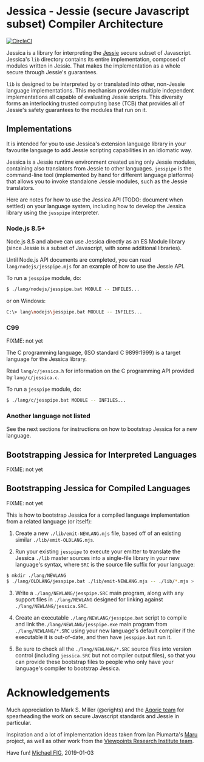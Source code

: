# Jessica - Jessie (secure Javascript subset) Compiler Architecture

[![CircleCI](https://circleci.com/gh/michaelfig/jessica.svg?style=svg)](https://circleci.com/gh/michaelfig/jessica)

Jessica is a library for interpreting the [Jessie](https://github.com/Agoric/Jessie) secure subset of Javascript.  Jessica's `lib` directory contains its entire implementation, composed of modules written in Jessie.  That makes the implementation as a whole secure through Jessie's guarantees.

`lib` is designed to be interpreted by or translated into other, non-Jessie language implementations.  This mechanism provides multiple independent implementations all capable of evaluating Jessie scripts.  This diversity forms an interlocking trusted computing base (TCB) that provides all of Jessie's safety guarantees to the modules that run on it.

## Implementations

It is intended for you to use Jessica's extension language library in your favourite language to add Jessie scripting capabilities in an idiomatic way.

Jessica is a Jessie runtime environment created using only Jessie modules, containing also translators from Jessie to other languages.  `jesspipe` is the command-line tool (implemented by hand for different language platforms) that allows you to invoke standalone Jessie modules, such as the Jessie translators.

Here are notes for how to use the Jessica API (TODO: document when settled) on your language system, including how to develop the Jessica library using the `jesspipe` interpreter.

### Node.js 8.5+

Node.js 8.5 and above can use Jessica directly as an ES Module library (since Jessie is a subset of Javascript, with some additional libraries).

Until Node.js API documents are completed, you can read `lang/nodejs/jesspipe.mjs` for an example of how to use the Jessie API.

To run a `jesspipe` module, do:

```sh
$ ./lang/nodejs/jesspipe.bat MODULE -- INFILES...
```

or on Windows:

```sh
C:\> lang\nodejs\jesspipe.bat MODULE -- INFILES...
```

### C99

FIXME: not yet

The C programming language, (ISO standard C 9899:1999) is a target language for the Jessica library.

Read `lang/c/jessica.h` for information on the C programming API provided by `lang/c/jessica.c`.

To run a `jesspipe` module, do:

```sh
$ ./lang/c/jesspipe.bat MODULE -- INFILES...
```

### Another language not listed

See the next sections for instructions on how to bootstrap Jessica for a new language.

## Bootstrapping Jessica for Interpreted Languages

FIXME: not yet

## Bootstrapping Jessica for Compiled Languages

FIXME: not yet

This is how to bootstrap Jessica for a compiled language
implementation from a related language (or itself):

1. Create a new `./lib/emit-NEWLANG.mjs` file, based off of an existing similar `./lib/emit-OLDLANG.mjs`.

2. Run your existing `jesspipe` to execute your emitter to translate the Jessica `./lib` master sources into a single-file library in your new language's syntax, where `SRC` is the source file suffix for your language:

```sh
$ mkdir ./lang/NEWLANG
$ ./lang/OLDLANG/jesspipe.bat ./lib/emit-NEWLANG.mjs -- ./lib/*.mjs > ./lang/NEWLANG/jessica.SRC
```

3. Write a `./lang/NEWLANG/jesspipe.SRC` main program, along with any support files in `./lang/NEWLANG` designed for linking against `./lang/NEWLANG/jessica.SRC`.

4. Create an executable `./lang/NEWLANG/jesspipe.bat` script to compile and link the`./lang/NEWLANG/jesspipe.exe` main program from `./lang/NEWLANG/*.SRC` using your new language's default compiler if the executable it is out-of-date, and then have `jesspipe.bat` run it.

5. Be sure to check all the `./lang/NEWLANG/*.SRC` source files into version control (including `jessica.SRC` but not compiler output files), so that you can provide these bootstrap files to people who only have your language's compiler to bootstrap Jessica.


# Acknowledgements

Much appreciation to Mark S. Miller (@erights) and the [Agoric team](https://agoric.com/) for spearheading the work on secure Javascript standards and Jessie in particular.

Inspiration and a lot of implementation ideas taken from Ian Piumarta's [Maru](http://piumarta.com/software/maru/) project, as well as other work from the [Viewpoints Research Institute team](http://vpri.org/).

Have fun!
[Michael FIG](mailto:michael+jessica@fig.org), 2019-01-03
